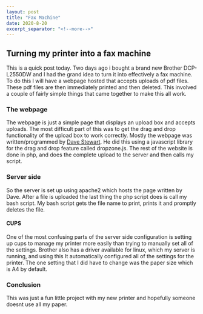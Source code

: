 ```yaml
---
layout: post
title: "Fax Machine"
date: 2020-8-20
excerpt_separator: "<!--more-->"
---
```

## Turning my printer into a fax machine
This is a quick post today. Two days ago i bought a brand new Brother DCP-L2550DW and I had the grand idea to turn it into effectively a fax machine. To do this I will have a webpage hosted that accepts uploads of pdf files. These pdf files are then immediately printed and then deleted. This involved a couple of fairly simple things that came together to make this all work.
<!--more-->

### The webpage
The webpage is just a simple page that displays an upload box and accepts uploads. The most difficult part of this was to get the drag and drop functionality of the upload box to work correctly. Mostly the webpage was written/programmed by [Dave Stewart](https://gitlab.sfnetwork.us/). He did this using a javascript library for the drag and drop feature called dropzone.js. The rest of the website is done in php, and does the complete upload to the server and then calls my script.

### Server side
So the server is set up using apache2 which hosts the page written by Dave. After a file is uploaded the last thing the php script does is call my bash script. My bash script gets the file name to print, prints it and promptly deletes the file.

#### CUPS
One of the most confusing parts of the server side configuration is setting up cups to manage my printer more easily than trying to manually set all of the settings. Brother also has a driver available for linux, which my server is running, and using this It automatically configured all of the settings for the printer. The one setting that I did have to change was the paper size which is A4 by default.

### Conclusion
This was just a fun little project with my new printer and hopefully someone doesnt use all my paper.